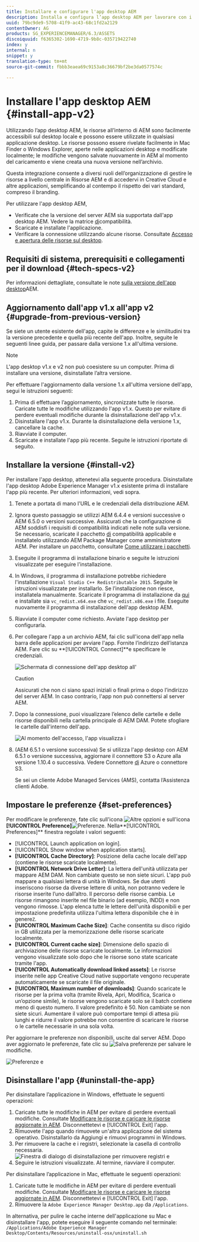 ```yaml
---
title: Installare e configurare l'app desktop AEM
description: Installa e configura l’app desktop AEM per lavorare con i server Risorse AEM e scarica le risorse nel file system locale.
uuid: 79bc9de9-5708-41f9-ac43-68c1fd2a2129
contentOwner: AG
products: SG_EXPERIENCEMANAGER/6.3/ASSETS
discoiquuid: f6365302-1690-4719-9b8c-035719422740
index: y
internal: n
snippet: y
translation-type: tm+mt
source-git-commit: fbbb3eaea69c9153a8c36679bf2be3da0577574c

---
```



# Installare l&#39;app desktop AEM {#install-app-v2}

Utilizzando l’app desktop AEM, le risorse all’interno di AEM sono facilmente accessibili sul desktop locale e possono essere utilizzate in qualsiasi applicazione desktop. Le risorse possono essere rivelate facilmente in Mac Finder o Windows Explorer, aperte nelle applicazioni desktop e modificate localmente; le modifiche vengono salvate nuovamente in AEM al momento del caricamento e viene creata una nuova versione nell’archivio.

Questa integrazione consente a diversi ruoli dell’organizzazione di gestire le risorse a livello centrale in Risorse AEM e di accedervi in Creative Cloud e altre applicazioni, semplificando al contempo il rispetto dei vari standard, compreso il branding.

Per utilizzare l&#39;app desktop AEM,

* Verificate che la versione del server AEM sia supportata dall&#39;app desktop AEM. Vedere la matrice [di](release-notes-of-v1.md#compatibilitymatrix)compatibilità.
* Scaricate e installate l&#39;applicazione.
* Verificare la connessione utilizzando alcune risorse. Consultate [Accesso e apertura delle risorse sul desktop](use-app-v1.md#openondesktop).

## Requisiti di sistema, prerequisiti e collegamenti per il download {#tech-specs-v2}

Per informazioni dettagliate, consultate le note [sulla versione dell&#39;app desktop](release-notes.md)AEM.

## Aggiornamento dall&#39;app v1.x all&#39;app v2 {#upgrade-from-previous-version}

Se siete un utente esistente dell&#39;app, capite le differenze e le similitudini tra la versione precedente e quella più recente dell&#39;app. Inoltre, seguite le seguenti linee guida, per passare dalla versione 1.x all&#39;ultima versione.

>[!NOTE]
>
>L&#39;app desktop v1.x e v2 non può coesistere su un computer. Prima di installare una versione, disinstallate l’altra versione.

Per effettuare l&#39;aggiornamento dalla versione 1.x all&#39;ultima versione dell&#39;app, segui le istruzioni seguenti:

1. Prima di effettuare l’aggiornamento, sincronizzate tutte le risorse. Caricate tutte le modifiche utilizzando l&#39;app v1.x. Questo per evitare di perdere eventuali modifiche durante la disinstallazione dell&#39;app v1.x.
1. Disinstallare l&#39;app v1.x. Durante la disinstallazione della versione 1.x, cancellare la cache.
1. Riavviate il computer.
1. Scaricate e installate l&#39;app più recente. Seguite le istruzioni riportate di seguito.

## Installare la versione {#install-v2}

Per installare l&#39;app desktop, attenetevi alla seguente procedura. Disinstallate l&#39;app desktop Adobe Experience Manager v1.x esistente prima di installare l&#39;app più recente. Per ulteriori informazioni, vedi sopra.

1. Tenete a portata di mano l&#39;URL e le credenziali della distribuzione AEM.
1. Ignora questo passaggio se utilizzi AEM 6.4.4 e versioni successive o AEM 6.5.0 o versioni successive. Assicurati che la configurazione di AEM soddisfi i requisiti di compatibilità indicati nelle note sulla versione. Se necessario, scaricate il pacchetto [di](https://www.adobeaemcloud.com/content/marketplace/marketplaceProxy.html?packagePath=/content/companies/public/adobe/packages/cq640/featurepack/adobe-asset-link-support) compatibilità applicabile e installatelo utilizzando AEM Package Manager come amministratore AEM. Per installare un pacchetto, consultate [Come utilizzare i pacchetti](https://helpx.adobe.com/experience-manager/6-5/sites/administering/using/package-manager.html).
1. Eseguite il programma di installazione binario e seguite le istruzioni visualizzate per eseguire l&#39;installazione.
1. In Windows, il programma di installazione potrebbe richiedere l&#39;installazione `Visual Studio C++ Redistributable 2015`. Seguite le istruzioni visualizzate per installarlo. Se l’installazione non riesce, installatela manualmente. Scaricate il programma di installazione da [qui](https://www.microsoft.com/en-us/download/details.aspx?id=52685) e installate sia `vc_redist.x64.exe` che `vc_redist.x86.exe` i file. Eseguite nuovamente il programma di installazione dell&#39;app desktop AEM.
1. Riavviate il computer come richiesto. Avviate l&#39;app desktop per configurarla.
1. Per collegare l&#39;app a un archivio AEM, fai clic sull&#39;icona dell&#39;app nella barra delle applicazioni per avviare l&#39;app. Fornite l’indirizzo dell’istanza AEM. Fare clic su **[!UICONTROL Connect]**e specificare le credenziali.

   ![Schermata di connessione dell&#39;app desktop all&#39;](assets/connect_da2.png "indirizzo del server di inputSchermata di connessione all&#39;indirizzo del server di input")

   >[!Caution]
   >
   >Assicurati che non ci siano spazi iniziali o finali prima o dopo l’indirizzo del server AEM. In caso contrario, l&#39;app non può connettersi al server AEM.

1. Dopo la connessione, puoi visualizzare l’elenco delle cartelle e delle risorse disponibili nella cartella principale di AEM DAM. Potete sfogliare le cartelle dall&#39;interno dell&#39;app.

   ![Al momento dell&#39;accesso, l&#39;app visualizza i](assets/firstview_da2.png "contenuti DAM. Al momento dell&#39;accesso, l&#39;app visualizza i contenuti DAM")

1. (AEM 6.5.1 o versione successiva) Se si utilizza l&#39;app desktop con AEM 6.5.1 o versione successiva, aggiornare il connettore S3 o Azure alla versione 1.10.4 o successiva. Vedere Connettore [di](https://helpx.adobe.com/experience-manager/6-5/sites/deploying/using/data-store-config.html#AzureDataStore) Azure o connettore [](https://helpx.adobe.com/experience-manager/6-5/sites/deploying/using/data-store-config.html#AmazonS3DataStore)S3.

   Se sei un cliente Adobe Managed Services (AMS), contatta l’Assistenza clienti Adobe.

## Impostare le preferenze {#set-preferences}

Per modificare le preferenze, fate clic sull&#39;icona ![Altre opzioni](assets/do-not-localize/more_options_da2.png) e sull&#39;icona **[!UICONTROL Preference]**![Preferenze](assets/do-not-localize/preferences_icon_da2.png). Nella**[!UICONTROL Preferences]** finestra regolate i valori seguenti:

* [!UICONTROL Launch application on login].
* [!UICONTROL Show window when application starts].
* **[!UICONTROL Cache Directory]**: Posizione della cache locale dell&#39;app (contiene le risorse scaricate localmente).
* **[!UICONTROL Network Drive Letter]**: La lettera dell&#39;unità utilizzata per mappare AEM DAM. Non cambiate questo se non siete sicuri. L&#39;app può mappare a qualsiasi lettera di unità in Windows. Se due utenti inseriscono risorse da diverse lettere di unità, non potranno vedere le risorse inserite l’uno dall’altro. Il percorso delle risorse cambia. Le risorse rimangono inserite nel file binario (ad esempio, INDD) e non vengono rimosse. L&#39;app elenca tutte le lettere dell&#39;unità disponibili e per impostazione predefinita utilizza l&#39;ultima lettera disponibile che è in genere`Z`.
* **[!UICONTROL Maximum Cache Size]**: Cache consentita su disco rigido in GB utilizzata per la memorizzazione delle risorse scaricate localmente.
* **[!UICONTROL Current cache size]**: Dimensione dello spazio di archiviazione delle risorse scaricate localmente. Le informazioni vengono visualizzate solo dopo che le risorse sono state scaricate tramite l&#39;app.
* **[!UICONTROL Automatically download linked assets]**: Le risorse inserite nelle app Creative Cloud native supportate vengono recuperate automaticamente se scaricate il file originale.
* **[!UICONTROL Maximum number of downloads]**: Quando scaricate le risorse per la prima volta (tramite Rivela, Apri, Modifica, Scarica o un’opzione simile), le risorse vengono scaricate solo se il batch contiene meno di questo numero. Il valore predefinito è 50. Non cambiate se non siete sicuri. Aumentare il valore può comportare tempi di attesa più lunghi e ridurre il valore potrebbe non consentire di scaricare le risorse o le cartelle necessarie in una sola volta.

Per aggiornare le preferenze non disponibili, uscite dal server AEM. Dopo aver aggiornato le preferenze, fate clic su ![Salva preferenze](assets/do-not-localize/save_preferences_da2.png) per salvare le modifiche.

![Preferenze e](assets/preferences_da2.png "impostazioni dell&#39;app desktop AEMPreferenze dell&#39;app desktop")

## Disinstallare l&#39;app {#uninstall-the-app}

Per disinstallare l’applicazione in Windows, effettuate le seguenti operazioni:

1. Caricate tutte le modifiche in AEM per evitare di perdere eventuali modifiche. Consultate [Modificare le risorse e caricare le risorse aggiornate in AEM](using.md#edit-assets-upload-updated-assets). Disconnettetevi e [!UICONTROL Exit] l&#39;app.
1. Rimuovete l&#39;app quando rimuovete un&#39;altra applicazione del sistema operativo. Disinstallarlo da Aggiungi e rimuovi programmi in Windows.
1. Per rimuovere la cache e i registri, selezionate la casella di controllo necessaria.
   ![Finestra di dialogo di disinstallazione per rimuovere registri e](assets/uninstall_da2.png "cacheFinestra di dialogo di disinstallazione per rimuovere registri e cache")
1. Seguire le istruzioni visualizzate. Al termine, riavviare il computer.

Per disinstallare l’applicazione in Mac, effettuate le seguenti operazioni:

1. Caricate tutte le modifiche in AEM per evitare di perdere eventuali modifiche. Consultate [Modificare le risorse e caricare le risorse aggiornate in AEM](using.md#edit-assets-upload-updated-assets). Disconnettetevi e [!UICONTROL Exit] l&#39;app.
1. Rimuovere la `Adobe Experience Manager Desktop.app` da `/Applications`.

In alternativa, per pulire le cache interne dell&#39;applicazione su Mac e disinstallare l&#39;app, potete eseguire il seguente comando nel terminale:
`/Applications/Adobe Experience Manager Desktop/Contents/Resources/uninstall-osx/uninstall.sh`
